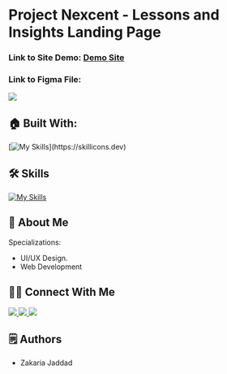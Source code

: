 # Project Nexcent - Lessons and Insights Landing Page

### Link to Site Demo: [Demo Site](https://zakaria-nexcent.vercel.app)

### Link to Figma File:

<p align="left">
  <a href="https://skillicons.dev">
    <a href="https://www.figma.com/file/Yzq14EpRfKfaWyCqIdnPLc/Responsive-Landing-Page-Design-%7C-Website-Home-Page-Design-%7C-Agency-Website-UI-Design-(Community)?type=design&node-id=0-1&t=CM2a2ZZQB9syyWZn-0">
      <img src="https://skillicons.dev/icons?i=figma" />
    </a>
  </a>
</p>

## 🏠 Built With:

[![My Skills](https://skillicons.dev/icons?i=figma,vscode,react,tailwind,)](https://skillicons.dev)

## 🛠 Skills

[![My Skills](https://skillicons.dev/icons?i=html,tailwind,js,react,figma)](https://skillicons.dev)

## 🚀 About Me

Specializations:

- UI/UX Design.
- Web Development

## 🙋‍♂️ Connect With Me

<p align="left">
  <a href="https://skillicons.dev">
    <a href="https://github.com/zakaria-jaddad">
      <img src="https://skillicons.dev/icons?i=github" />
    </a>
  </a>
   <a href="https://skillicons.dev">
    <a href="https://www.linkedin.com/in/zakaria-jaddad-4a59a3245/">
      <img src="https://skillicons.dev/icons?i=linkedin" />
    </a>
  </a>
  <a href="https://skillicons.dev">
    <a href="https://www.instagram.com/p/CZuGffaLrHf/">
      <img src="https://skillicons.dev/icons?i=instagram" />
    </a>
  </a>
</p>

## 🗒️ Authors

- Zakaria Jaddad